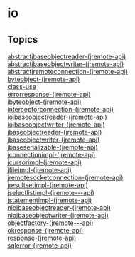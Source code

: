 # io

## Topics

[abstractjbaseobjectreader-(jremote-api)](./abstractjbaseobjectreader-(jremote-api))  
[abstractjbaseobjectwriter-(jremote-api)](./abstractjbaseobjectwriter-(jremote-api))  
[abstractjremoteconnection-(jremote-api)](./abstractjremoteconnection-(jremote-api))  
[byteobject-(jremote-api)](./byteobject-(jremote-api))  
[class-use](./class-use)  
[errorresponse-(jremote-api)](./errorresponse-(jremote-api))  
[ibyteobject-(jremote-api)](./ibyteobject-(jremote-api))  
[interceptorconnection-(jremote-api)](./interceptorconnection-(jremote-api))  
[iojbaseobjectreader-(jremote-api)](./iojbaseobjectreader-(jremote-api))  
[iojbaseobjectwriter-(jremote-api)](./iojbaseobjectwriter-(jremote-api))  
[jbaseobjectreader-(jremote-api)](./jbaseobjectreader-(jremote-api))  
[jbaseobjectwriter-(jremote-api)](./jbaseobjectwriter-(jremote-api))  
[jbaseserializable-(jremote-api)](./jbaseserializable-(jremote-api))  
[jconnectionimpl-(jremote-api)](./jconnectionimpl-(jremote-api))  
[jcursorimpl-(jremote-api)](./jcursorimpl-(jremote-api))  
[jfileimpl-(jremote-api)](./jfileimpl-(jremote-api))  
[jremotesocketconnection-(jremote-api)](./jremotesocketconnection-(jremote-api))  
[jresultsetimpl-(jremote-api)](./jresultsetimpl-(jremote-api))  
[jselectlistimpl-(jremote---api)](./jselectlistimpl-(jremote---api))  
[jstatementimpl-(jremote-api)](./jstatementimpl-(jremote-api))  
[niojbaseobjectreader-(jremote-api)](./niojbaseobjectreader-(jremote-api))  
[niojbaseobjectwriter-(jremote-api)](./niojbaseobjectwriter-(jremote-api))  
[objectfactory-(jremote---api)](./objectfactory-(jremote---api))  
[okresponse-(jremote-api)](./okresponse-(jremote-api))  
[response-(jremote-api)](./response-(jremote-api))  
[sqlerror-(jremote-api)](./sqlerror-(jremote-api))  
